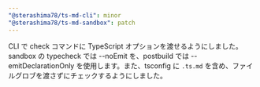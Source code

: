 ```yaml
---
"@sterashima78/ts-md-cli": minor
"@sterashima78/ts-md-sandbox": patch
---
```

CLI で check コマンドに TypeScript オプションを渡せるようにしました。sandbox の typecheck では --noEmit を、postbuild では --emitDeclarationOnly を使用します。また、tsconfig に `.ts.md` を含め、ファイルグロブを渡さずにチェックするようにしました。
